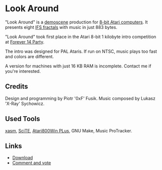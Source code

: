 Look Around
===========

"Look Around" is a
[demoscene](http://en.wikipedia.org/wiki/Demoscene) production for 
[8-bit Atari computers](http://en.wikipedia.org/wiki/Atari_8-bit_family).
It presents eight
[IFS fractals](http://en.wikipedia.org/wiki/Iterated_function_system)
with music in just 883 bytes.

"Look Around" took first place in the Atari 8-bit 1 kilobyte intro
competition at [Forever 14 Party](http://www.forever-party.net/).

The intro was designed for PAL Ataris.
If run on NTSC, music plays too fast and colors are different.

A version for machines with just 16 KB RAM is incomplete.
Contact me if you're interested.

Credits
-------

Design and programming by Piotr '0xF' Fusik.
Music composed by Lukasz 'X-Ray' Sychowicz.

Used Tools
----------

[xasm](http://xasm.atari.org), [SciTE](http://scintilla.org/SciTE.html),
[Atari800Win PLus](http://www.atari.org.pl/PLus/index_us.htm), GNU Make,
Music ProTracker.

Links
-----

* [Download](http://pfusik.github.com/look-around/look-around.zip)
* [Comment and vote](http://pouet.net/prod.php?which=61143)
